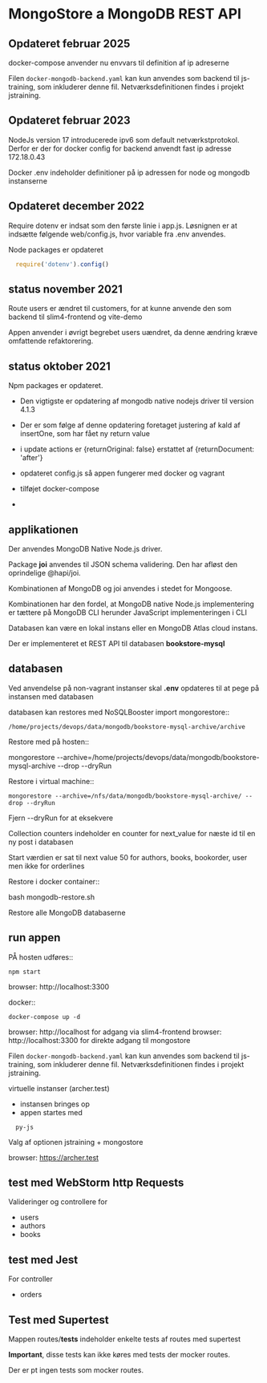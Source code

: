 # MongoStore a MongoDB REST API




## Opdateret februar 2025

docker-compose anvender nu envvars til definition af ip adreserne

Filen ``docker-mongodb-backend.yaml`` kan kun anvendes som backend til js-training, som inkluderer denne fil. Netværksdefinitionen findes i projekt jstraining.

## Opdateret februar 2023

NodeJs version 17 introducerede ipv6 som default netværkstprotokol. Derfor er der for docker config for backend anvendt fast ip adresse 172.18.0.43

Docker .env indeholder definitioner på ip adressen for node og mongodb instanserne

## Opdateret december 2022
Require dotenv er indsat som den første linie i app.js. 
Løsnignen er at indsætte følgende web/config.js, hvor variable fra .env anvendes.

Node packages er opdateret

```js
  require('dotenv').config()
```

## status november 2021

Route users er ændret til customers, for at kunne anvende den som backend til slim4-frontend og vite-demo

Appen anvender i øvrigt begrebet users uændret, da denne ændring kræve omfattende refaktorering.


## status oktober 2021

Npm packages er opdateret.

- Den vigtigste er opdatering af mongodb native nodejs driver til version 4.1.3
- Der er som følge af denne opdatering foretaget justering af kald af insertOne, som har fået ny return value
- i update actions er {returnOriginal: false} erstattet af {returnDocument: 'after'}

- opdateret config.js så appen fungerer med docker og vagrant
- tilføjet docker-compose
- 
## applikationen

Der anvendes MongoDB Native Node.js driver.
 
Package **joi** anvendes til JSON schema validering. Den har afløst den oprindelige @hapi/joi.

Kombinationen af MongoDB og joi anvendes i stedet for Mongoose. 

Kombinationen har den fordel, at MongoDB native Node.js implementering er tættere på MongoDB CLI herunder JavaScript implementeringen i CLI

Databasen kan være en lokal instans eller en MongoDB Atlas cloud instans. 

Der er implementeret et REST API til databasen **bookstore-mysql**

## databasen 

Ved anvendelse på non-vagrant instanser skal **.env** opdateres til at pege på instansen med databasen

databasen kan restores med NoSQLBooster import mongorestore::

    /home/projects/devops/data/mongodb/bookstore-mysql-archive/archive
    
Restore med på hosten::

  mongorestore --archive=/home/projects/devops/data/mongodb/bookstore-mysql-archive --drop --dryRun

Restore i virtual machine::

    mongorestore --archive=/nfs/data/mongodb/bookstore-mysql-archive/ --drop --dryRun

Fjern --dryRun for at eksekvere 

Collection counters indeholder en counter for next_value for næste id til en ny post i databasen

Start værdien er sat til next value 50 for authors, books, bookorder, user men ikke for orderlines

Restore i docker container::

  bash mongodb-restore.sh

Restore alle MongoDB databaserne

## run appen
PÅ hosten udføres::

    npm start

browser: http://localhost:3300

docker::

    docker-compose up -d

browser: http://localhost for adgang via slim4-frontend
browser: http://localhost:3300 for direkte adgang til mongostore

Filen ``docker-mongodb-backend.yaml`` kan kun anvendes som backend til js-training, som inkluderer denne fil. Netværksdefinitionen findes i projekt jstraining.


virtuelle instanser (archer.test)

- instansen bringes op
- appen startes med

```shell
  py-js
```
Valg af optionen jstraining + mongostore

browser: https://archer.test

## test med WebStorm http Requests

Valideringer og controllere for

- users
- authors
- books

## test med Jest

For controller

- orders

## Test med Supertest

Mappen routes/__tests__ indeholder enkelte tests af routes med supertest

**Important**, disse tests kan ikke køres med tests der mocker routes.

Der er pt ingen tests som mocker routes.

  
